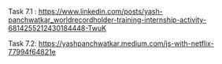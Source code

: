 Task 7.1 : https://www.linkedin.com/posts/yash-panchwatkar_worldrecordholder-training-internship-activity-6814255212430184448-TwuK


Task 7.2: https://yashpanchwatkar.medium.com/js-with-netflix-77994f64821e

